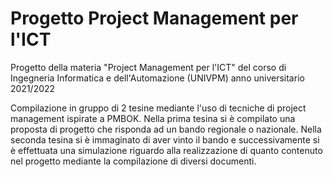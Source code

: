 # Progetto Project Management per l'ICT

Progetto della materia "Project Management per l'ICT" del corso di Ingegneria Informatica e dell'Automazione (UNIVPM) anno universitario 2021/2022

Compilazione in gruppo di 2 tesine mediante l'uso di tecniche di project management ispirate a PMBOK. Nella prima tesina si è compilato una proposta di progetto che risponda ad un bando regionale o nazionale. Nella seconda tesina si è immaginato di aver vinto il bando e successivamente si è effettuata una simulazione riguardo alla realizzazione di quanto contenuto nel progetto mediante la compilazione di diversi documenti.
